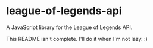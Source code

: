 # league-of-legends-api
A JavaScript library for the League of Legends API.

This README isn't complete. I'll do it when I'm not lazy. :)